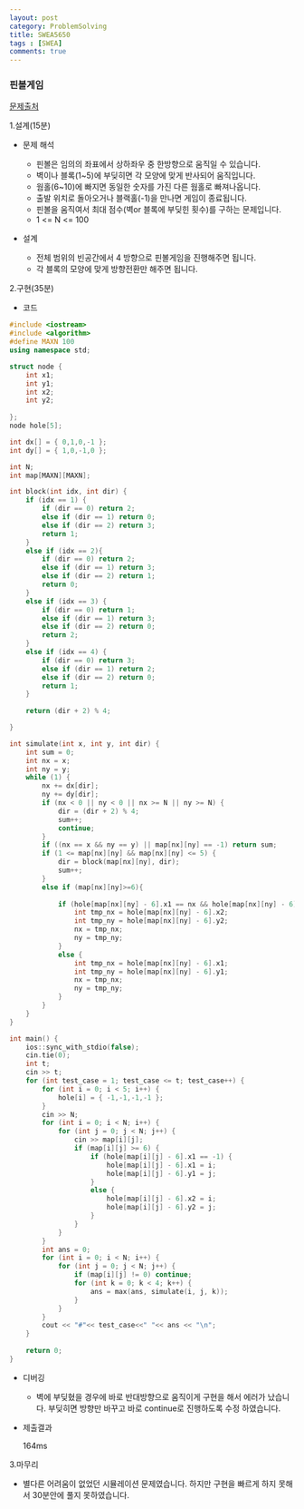 ```yaml
---
layout: post
category: ProblemSolving
title: SWEA5650 
tags : [SWEA]
comments: true
---
```

### 핀볼게임
[문제출처](https://swexpertacademy.com/main/code/problem/problemDetail.do?contestProbId=AWXRF8s6ezEDFAUo)

1.설계(15분)

  - 문제 해석
  
    - 핀볼은 임의의 좌표에서 상하좌우 중 한방향으로 움직일 수 있습니다.
    - 벽이나 블록(1~5)에 부딪히면 각 모양에 맞게 반사되어 움직입니다.
    - 웜홀(6~10)에 빠지면 동일한 숫자를 가진 다른 웜홀로 빠져나옵니다.
    - 출발 위치로 돌아오거나 블랙홀(-1)을 만나면 게임이 종료됩니다.
    - 핀볼을 움직여서 최대 점수(벽or 블록에 부딪힌 횟수)를 구하는 문제입니다.
    - 1 <= N <= 100
  
  - 설계
  
    - 전체 범위의 빈공간에서 4 방향으로 핀볼게임을 진행해주면 됩니다.
    - 각 블록의 모양에 맞게 방향전환만 해주면 됩니다.
    
2.구현(35분)

  - 코드
  
```cpp
#include <iostream>
#include <algorithm>
#define MAXN 100
using namespace std;

struct node {
	int x1;
	int y1;
	int x2;
	int y2;
	
};
node hole[5];

int dx[] = { 0,1,0,-1 };
int dy[] = { 1,0,-1,0 };

int N;
int map[MAXN][MAXN];

int block(int idx, int dir) {
	if (idx == 1) {
		if (dir == 0) return 2;
		else if (dir == 1) return 0;
		else if (dir == 2) return 3;
		return 1;
	}
	else if (idx == 2){
		if (dir == 0) return 2;
		else if (dir == 1) return 3;
		else if (dir == 2) return 1;
		return 0;
	}
	else if (idx == 3) {
		if (dir == 0) return 1;
		else if (dir == 1) return 3;
		else if (dir == 2) return 0;
		return 2;
	}
	else if (idx == 4) {
		if (dir == 0) return 3;
		else if (dir == 1) return 2;
		else if (dir == 2) return 0;
		return 1;
	}
	
	return (dir + 2) % 4;

}

int simulate(int x, int y, int dir) {
	int sum = 0;
	int nx = x;
	int ny = y;
	while (1) {
		nx += dx[dir];
		ny += dy[dir];
		if (nx < 0 || ny < 0 || nx >= N || ny >= N) {
			dir = (dir + 2) % 4;
			sum++;
			continue;
		}
		if ((nx == x && ny == y) || map[nx][ny] == -1) return sum;
		if (1 <= map[nx][ny] && map[nx][ny] <= 5) {
			dir = block(map[nx][ny], dir);
			sum++;
		}
		else if (map[nx][ny]>=6){
			
			if (hole[map[nx][ny] - 6].x1 == nx && hole[map[nx][ny] - 6].y1 == ny) {
				int tmp_nx = hole[map[nx][ny] - 6].x2;
				int tmp_ny = hole[map[nx][ny] - 6].y2;
				nx = tmp_nx;
				ny = tmp_ny;
			}
			else {
				int tmp_nx = hole[map[nx][ny] - 6].x1;
				int tmp_ny = hole[map[nx][ny] - 6].y1;
				nx = tmp_nx;
				ny = tmp_ny;
			}
		}
	}
}

int main() {
	ios::sync_with_stdio(false);
	cin.tie(0);
	int t;
	cin >> t;
	for (int test_case = 1; test_case <= t; test_case++) {
		for (int i = 0; i < 5; i++) {
			hole[i] = { -1,-1,-1,-1 };
		}
		cin >> N;
		for (int i = 0; i < N; i++) {
			for (int j = 0; j < N; j++) {
				cin >> map[i][j];
				if (map[i][j] >= 6) {
					if (hole[map[i][j] - 6].x1 == -1) {
						hole[map[i][j] - 6].x1 = i;
						hole[map[i][j] - 6].y1 = j;
					}
					else {
						hole[map[i][j] - 6].x2 = i;
						hole[map[i][j] - 6].y2 = j;
					}
				}
			}
		}
		int ans = 0;
		for (int i = 0; i < N; i++) {
			for (int j = 0; j < N; j++) {
				if (map[i][j] != 0) continue;
				for (int k = 0; k < 4; k++) {
					ans = max(ans, simulate(i, j, k));
				}
			}
		}
		cout << "#"<< test_case<<" "<< ans << "\n";
	}
	
	return 0;
}
```
  - 디버깅
    
      - 벽에 부딪혔을 경우에 바로 반대방향으로 움직이게 구현을 해서 에러가 났습니다. 부딪히면 방향만 바꾸고 바로 continue로 진행하도록 수정
      하였습니다.
      
  - 제출결과

    164ms

3.마무리

- 별다른 어려움이 없었던 시뮬레이션 문제였습니다. 하지만 구현을 빠르게 하지 못해서 30분안에 풀지 못하였습니다.
